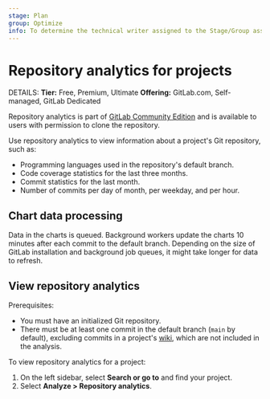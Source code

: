 ```yaml
---
stage: Plan
group: Optimize
info: To determine the technical writer assigned to the Stage/Group associated with this page, see https://handbook.gitlab.com/handbook/product/ux/technical-writing/#assignments
---
```


# Repository analytics for projects

DETAILS:
**Tier:** Free, Premium, Ultimate
**Offering:** GitLab.com, Self-managed, GitLab Dedicated

Repository analytics is part of [GitLab Community Edition](https://gitlab.com/gitlab-org/gitlab-foss)
and is available to users with permission to clone the repository.

Use repository analytics to view information about a project's Git repository, such as:

- Programming languages used in the repository's default branch.
- Code coverage statistics for the last three months.
- Commit statistics for the last month.
- Number of commits per day of month, per weekday, and per hour.

## Chart data processing

Data in the charts is queued.
Background workers update the charts 10 minutes after each commit to the default branch.
Depending on the size of GitLab installation and background job queues, it might take longer for data to refresh.

## View repository analytics

Prerequisites:

- You must have an initialized Git repository.
- There must be at least one commit in the default branch (`main` by default), excluding commits in a project's [wiki](../project/wiki/index.md#track-wiki-events), which are not included in the analysis.

To view repository analytics for a project:

1. On the left sidebar, select **Search or go to** and find your project.
1. Select **Analyze > Repository analytics**.
